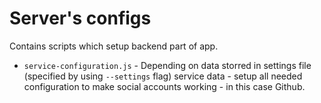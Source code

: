 # Server's configs

Contains scripts which setup backend part of app.

* `service-configuration.js` - Depending on data storred in settings file (specified by using `--settings` flag) service data - setup all needed configuration to make social accounts working - in this case Github.
